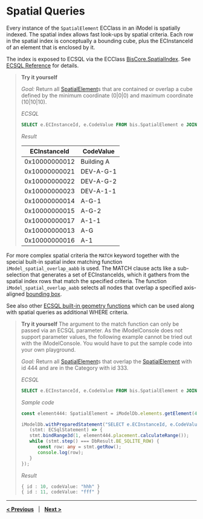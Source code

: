# Spatial Queries

Every instance of the `SpatialElement` ECClass in an iModel is spatially indexed. The spatial index allows fast look-ups by spatial criteria. Each row in the spatial index is conceptually a bounding cube, plus the ECInstanceId of an element that is enclosed by it.

The index is exposed to ECSQL via the ECClass [BisCore.SpatialIndex](../../bis/domains/biscore/BisCore.ecschema.md#SpatialIndex). See [ECSQL Reference](../SpatialQueries.md) for details.

> **Try it yourself**
>
> *Goal:* Return all [SpatialElement](../../bis/domains/biscore/BisCore.ecschema.md#SpatialElement)s that are contained or overlap a cube defined by the minimum coordinate (0|0|0) and maximum coordinate (10|10|10).
>
> *ECSQL*
> ```sql
> SELECT e.ECInstanceId, e.CodeValue FROM bis.SpatialElement e JOIN bis.SpatialIndex i ON e.ECInstanceId=i.ECInstanceId WHERE i.MinX<=10 AND i.MinY<=10 AND i.MinZ<=10 AND i.MaxX>=0 AND i.MaxY>=0 AND i.MaxZ>=0
> ```
>
> *Result*
>
> ECInstanceId | CodeValue
> --- | ---
> 0x10000000012 | Building A
> 0x10000000021 | DEV-A-G-1
> 0x10000000022 | DEV-A-G-2
> 0x10000000023 | DEV-A-1-1
> 0x10000000014 | A-G-1
> 0x10000000015 | A-G-2
> 0x10000000017 | A-1-1
> 0x10000000013 | A-G
> 0x10000000016 | A-1

For more complex spatial criteria the `MATCH` keyword together with the special built-in spatial index matching function `iModel_spatial_overlap_aabb` is used. The MATCH clause acts like a sub-selection that generates a set of ECInstanceIds, which it gathers from the spatial index rows that match the specified criteria.
The function `iModel_spatial_overlap_aabb` selects all nodes that overlap a specified axis-aligned [bounding box](../GeometrySqlFuncs.md#iModel_bbox).

See also other [ECSQL built-in geometry functions](../GeometrySqlFuncs.md) which can be used along with spatial queries as additional WHERE criteria.

> **Try it yourself**
> The argument to the match function can only be passed via an ECSQL parameter. As the iModelConsole does not support parameter values, the following example cannot be tried out with the iModelConsole. You would have to put the sample code into your own playground.
>
> *Goal:* Return all [SpatialElement](../../bis/domains/biscore/BisCore.ecschema.md#SpatialElement)s that overlap the [SpatialElement](../../bis/domains/biscore/BisCore.ecschema.md#SpatialElement) with id 444 and are in the Category with id 333.
>
> *ECSQL*
> ```sql
> SELECT e.ECInstanceId, e.CodeValue FROM bis.SpatialElement e JOIN bis.SpatialIndex i ON e.ECInstanceId=i.ECInstanceId WHERE i.ECInstanceId MATCH iModel_spatial_overlap_aabb(?) AND e.Category.Id=333
> ```
> *Sample code*
> ```ts
> const element444: SpatialElement = iModelDb.elements.getElement(444) as SpatialElement;
>
> iModelDb.withPreparedStatement("SELECT e.ECInstanceId, e.CodeValue FROM bis.SpatialElement e JOIN bis.SpatialIndex i ON e.ECInstanceId=i.ECInstanceId WHERE i.ECInstanceId MATCH iModel_spatial_overlap_aabb(?) AND e.Category.Id=333",
>    (stmt: ECSqlStatement) => {
>    stmt.bindRange3d(1, element444.placement.calculateRange());
>    while (stmt.step() === DbResult.BE_SQLITE_ROW) {
>       const row: any = stmt.getRow();
>       console.log(row);
>    }
> });
>```
>
> *Result*
> ```ts
> { id : 10, codeValue: "hhh" }
> { id : 11, codeValue: "fff" }
> ```

---

[**< Previous**](./PolymorphicQueries.md) &nbsp; | &nbsp; [**Next >**](./MetaQueries.md)